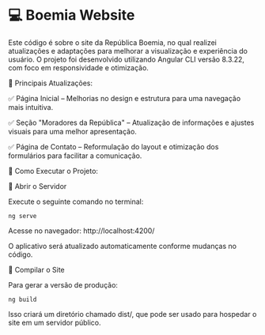 
# 💻 Boemia Website

Este código é sobre o site da República Boemia, no qual realizei atualizações e adaptações para melhorar a visualização e experiência do usuário.
O projeto foi desenvolvido utilizando Angular CLI versão 8.3.22, com foco em responsividade e otimização.


🚀 Principais Atualizações: 

✅ Página Inicial – Melhorias no design e estrutura para uma navegação mais intuitiva.

✅ Seção "Moradores da República" – Atualização de informações e ajustes visuais para uma melhor apresentação.

✅ Página de Contato – Reformulação do layout e otimização dos formulários para facilitar a comunicação.


🔧 Como Executar o Projeto:

📌 Abrir o Servidor

Execute o seguinte comando no terminal:

`ng serve`

Acesse no navegador: http://localhost:4200/

O aplicativo será atualizado automaticamente conforme mudanças no código.



📌 Compilar o Site

Para gerar a versão de produção:

`ng build`



Isso criará um diretório chamado dist/, que pode ser usado para hospedar o site em um servidor público.


  
